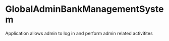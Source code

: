 # GlobalAdminBankManagementSystem
Application allows admin to log in and perform admin related activitites
